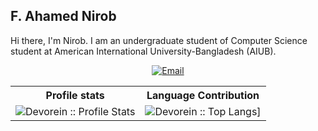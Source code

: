 ## F. Ahamed Nirob
Hi there, I'm Nirob.
I am an undergraduate student of Computer Science student at American International University-Bangladesh (AIUB). 

<p align="center">
<a href="mailto:neeerob.ahmed@gmail.com"><img alt="Email" src="https://img.shields.io/badge/Gmail-neeerob.ahmed@gmail.com-red?style=flat&logo=gmail"></a>
</p>

<p align="center">
   <table>
      <tr>
       <th>Profile stats  </th>
       <th>Language Contribution</th>
     </tr>
      <tr>
       <td><img alt="Devorein :: Profile Stats" src="https://github-readme-stats.vercel.app/api?username=neeerob&show_icons=true&theme=dark"> </td>
       <td><img alt="Devorein :: Top Langs]" src="https://github-readme-stats.vercel.app/api/top-langs/?username=neeerob&langs_count=10&theme=tokyonight&layout=compact&hide=html"> </td>
     </tr>
   </table>
</p>

